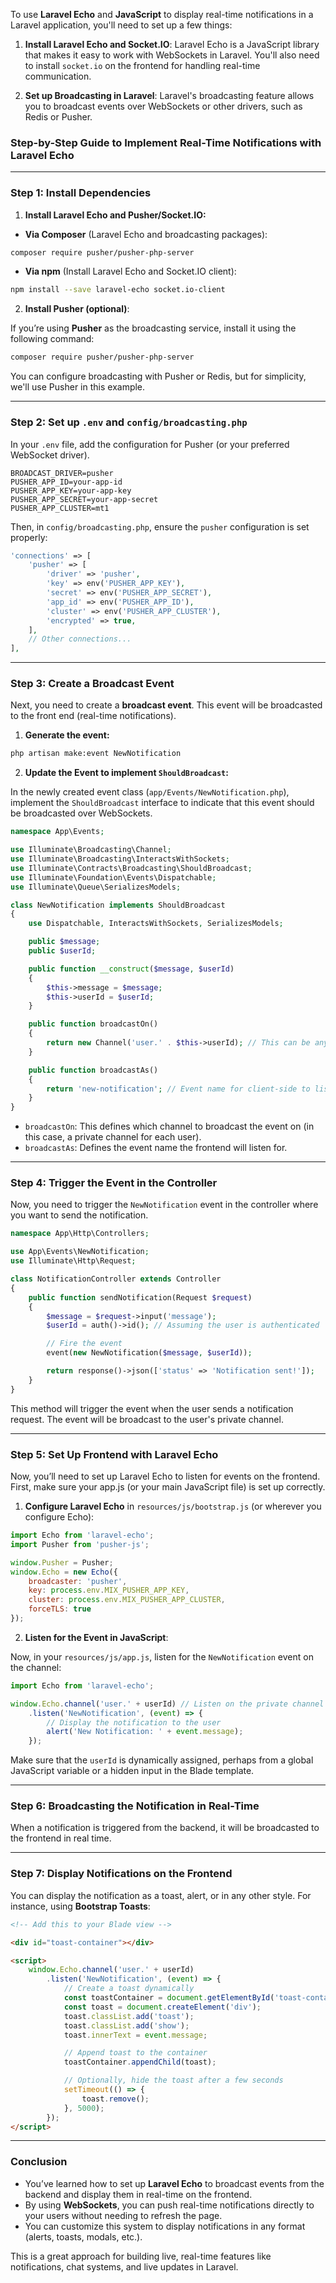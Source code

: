 To use **Laravel Echo** and **JavaScript** to display real-time notifications in a Laravel application, you'll need to set up a few things:

1. **Install Laravel Echo and Socket.IO**: Laravel Echo is a JavaScript library that makes it easy to work with WebSockets in Laravel. You'll also need to install `socket.io` on the frontend for handling real-time communication.

2. **Set up Broadcasting in Laravel**: Laravel's broadcasting feature allows you to broadcast events over WebSockets or other drivers, such as Redis or Pusher.

### Step-by-Step Guide to Implement Real-Time Notifications with Laravel Echo

---

### **Step 1: Install Dependencies**

1. **Install Laravel Echo and Pusher/Socket.IO:**

- **Via Composer** (Laravel Echo and broadcasting packages):

```bash
composer require pusher/pusher-php-server
```

- **Via npm** (Install Laravel Echo and Socket.IO client):

```bash
npm install --save laravel-echo socket.io-client
```

2. **Install Pusher (optional)**:

If you’re using **Pusher** as the broadcasting service, install it using the following command:

```bash
composer require pusher/pusher-php-server
```

You can configure broadcasting with Pusher or Redis, but for simplicity, we'll use Pusher in this example.

---

### **Step 2: Set up `.env` and `config/broadcasting.php`**

In your `.env` file, add the configuration for Pusher (or your preferred WebSocket driver).

```env
BROADCAST_DRIVER=pusher
PUSHER_APP_ID=your-app-id
PUSHER_APP_KEY=your-app-key
PUSHER_APP_SECRET=your-app-secret
PUSHER_APP_CLUSTER=mt1
```

Then, in `config/broadcasting.php`, ensure the `pusher` configuration is set properly:

```php
'connections' => [
    'pusher' => [
        'driver' => 'pusher',
        'key' => env('PUSHER_APP_KEY'),
        'secret' => env('PUSHER_APP_SECRET'),
        'app_id' => env('PUSHER_APP_ID'),
        'cluster' => env('PUSHER_APP_CLUSTER'),
        'encrypted' => true,
    ],
    // Other connections...
],
```

---

### **Step 3: Create a Broadcast Event**

Next, you need to create a **broadcast event**. This event will be broadcasted to the front end (real-time notifications).

1. **Generate the event:**

```bash
php artisan make:event NewNotification
```

2. **Update the Event to implement `ShouldBroadcast`:**

In the newly created event class (`app/Events/NewNotification.php`), implement the `ShouldBroadcast` interface to indicate that this event should be broadcasted over WebSockets.

```php
namespace App\Events;

use Illuminate\Broadcasting\Channel;
use Illuminate\Broadcasting\InteractsWithSockets;
use Illuminate\Contracts\Broadcasting\ShouldBroadcast;
use Illuminate\Foundation\Events\Dispatchable;
use Illuminate\Queue\SerializesModels;

class NewNotification implements ShouldBroadcast
{
    use Dispatchable, InteractsWithSockets, SerializesModels;

    public $message;
    public $userId;

    public function __construct($message, $userId)
    {
        $this->message = $message;
        $this->userId = $userId;
    }

    public function broadcastOn()
    {
        return new Channel('user.' . $this->userId); // This can be any channel you want to broadcast on
    }

    public function broadcastAs()
    {
        return 'new-notification'; // Event name for client-side to listen to
    }
}
```

- `broadcastOn`: This defines which channel to broadcast the event on (in this case, a private channel for each user).
- `broadcastAs`: Defines the event name the frontend will listen for.

---

### **Step 4: Trigger the Event in the Controller**

Now, you need to trigger the `NewNotification` event in the controller where you want to send the notification.

```php
namespace App\Http\Controllers;

use App\Events\NewNotification;
use Illuminate\Http\Request;

class NotificationController extends Controller
{
    public function sendNotification(Request $request)
    {
        $message = $request->input('message');
        $userId = auth()->id(); // Assuming the user is authenticated

        // Fire the event
        event(new NewNotification($message, $userId));

        return response()->json(['status' => 'Notification sent!']);
    }
}
```

This method will trigger the event when the user sends a notification request. The event will be broadcast to the user's private channel.

---

### **Step 5: Set Up Frontend with Laravel Echo**

Now, you’ll need to set up Laravel Echo to listen for events on the frontend. First, make sure your app.js (or your main JavaScript file) is set up correctly.

1. **Configure Laravel Echo** in `resources/js/bootstrap.js` (or wherever you configure Echo):

```javascript
import Echo from 'laravel-echo';
import Pusher from 'pusher-js';

window.Pusher = Pusher;
window.Echo = new Echo({
    broadcaster: 'pusher',
    key: process.env.MIX_PUSHER_APP_KEY,
    cluster: process.env.MIX_PUSHER_APP_CLUSTER,
    forceTLS: true
});
```

2. **Listen for the Event in JavaScript**:

Now, in your `resources/js/app.js`, listen for the `NewNotification` event on the channel:

```javascript
import Echo from 'laravel-echo';

window.Echo.channel('user.' + userId) // Listen on the private channel for the user
    .listen('NewNotification', (event) => {
        // Display the notification to the user
        alert('New Notification: ' + event.message);
    });
```

Make sure that the `userId` is dynamically assigned, perhaps from a global JavaScript variable or a hidden input in the Blade template.

---

### **Step 6: Broadcasting the Notification in Real-Time**

When a notification is triggered from the backend, it will be broadcasted to the frontend in real time.

---

### **Step 7: Display Notifications on the Frontend**

You can display the notification as a toast, alert, or in any other style. For instance, using **Bootstrap Toasts**:

```html
<!-- Add this to your Blade view -->

<div id="toast-container"></div>

<script>
    window.Echo.channel('user.' + userId)
        .listen('NewNotification', (event) => {
            // Create a toast dynamically
            const toastContainer = document.getElementById('toast-container');
            const toast = document.createElement('div');
            toast.classList.add('toast');
            toast.classList.add('show');
            toast.innerText = event.message;

            // Append toast to the container
            toastContainer.appendChild(toast);

            // Optionally, hide the toast after a few seconds
            setTimeout(() => {
                toast.remove();
            }, 5000);
        });
</script>
```

---

### **Conclusion**

- You’ve learned how to set up **Laravel Echo** to broadcast events from the backend and display them in real-time on the frontend.
- By using **WebSockets**, you can push real-time notifications directly to your users without needing to refresh the page.
- You can customize this system to display notifications in any format (alerts, toasts, modals, etc.).

This is a great approach for building live, real-time features like notifications, chat systems, and live updates in Laravel.